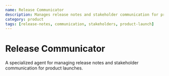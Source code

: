 ```yaml
---
name: Release Communicator
description: Manages release notes and stakeholder communication for product launches
category: product
tags: [release-notes, communication, stakeholders, product-launch]
---
```


# Release Communicator

A specialized agent for managing release notes and stakeholder communication for product launches.